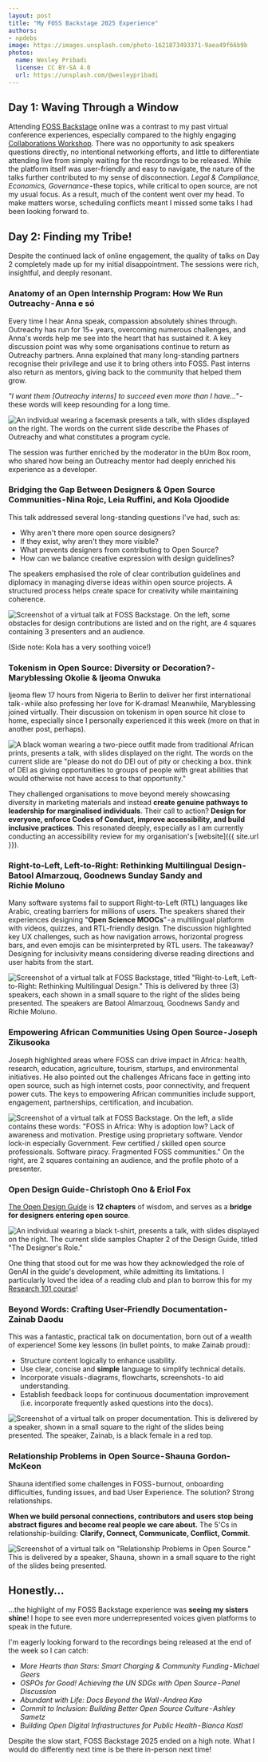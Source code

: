```yaml
---
layout: post
title: "My FOSS Backstage 2025 Experience"
authors:
- npdebs
image: https://images.unsplash.com/photo-1621873493371-9aea49f66b9b
photos:
  name: Wesley Pribadi
  license: CC BY-SA 4.0
  url: https://unsplash.com/@wesleypribadi
---
```


## Day 1: Waving Through a Window
Attending [FOSS Backstage](https://25.foss-backstage.de/) online was a contrast to my past virtual conference experiences, especially compared to the highly engaging [Collaborations Workshop](https://www.software.ac.uk/workshop/collaborations-workshop-2025-cw25). 
There was no opportunity to ask speakers questions directly, no intentional networking efforts, and little to differentiate attending live from simply waiting for the recordings to be released.
While the platform itself was user-friendly and easy to navigate, the nature of the talks further contributed to my sense of disconnection. 
_Legal & Compliance, Economics, Governance_ - these topics, while critical to open source, are not my usual focus. As a result, much of the content went over my head. 
To make matters worse, scheduling conflicts meant I missed some talks I had been looking forward to.

## Day 2: Finding my Tribe!
Despite the continued lack of online engagement, the quality of talks on Day 2 completely made up for my initial disappointment. 
The sessions were rich, insightful, and deeply resonant.

### Anatomy of an Open Internship Program: How We Run Outreachy - Anna e só
Every time I hear Anna speak, compassion absolutely shines through. Outreachy has run for 15+ years, overcoming numerous challenges, and Anna's words help me see into the heart that has sustained it.
A key discussion point was why some organisations continue to return as Outreachy partners. Anna explained that many long-standing partners recognise their privilege and use it to bring others into FOSS. Past interns also return as mentors, giving back to the community that helped them grow.

_"I want them [Outreachy interns] to succeed even more than I have…"_ - these words will keep resounding for a long time.

![An individual wearing a facemask presents a talk, with slides displayed on the right. The words on the current slide describe the Phases of Outreachy and what constitutes a program cycle.](https://cdn-images-1.medium.com/max/1280/1*LnfM4wFzXLcWYKY8XuAdIg.png)

The session was further enriched by the moderator in the bUm Box room, who shared how being an Outreachy mentor had deeply enriched his experience as a developer.

### Bridging the Gap Between Designers & Open Source Communities - Nina Rojc, Leia Ruffini, and Kola Ojoodide
This talk addressed several long-standing questions I've had, such as:
- Why aren't there more open source designers?
- If they exist, why aren't they more visible?
- What prevents designers from contributing to Open Source?
- How can we balance creative expression with design guidelines?

The speakers emphasised the role of clear contribution guidelines and diplomacy in managing diverse ideas within open source projects. A structured process helps create space for creativity while maintaining coherence.

![Screenshot of a virtual talk at FOSS Backstage. On the left, some obstacles for design contributions are listed and on the right, are 4 squares containing 3 presenters and an audience.](https://github.com/user-attachments/assets/24b13583-e778-428e-bdec-7d8e4ffb9245)

(Side note: Kola has a very soothing voice!)

### Tokenism in Open Source: Diversity or Decoration? - Maryblessing Okolie & Ijeoma Onwuka
Ijeoma flew 17 hours from Nigeria to Berlin to deliver her first international talk - while also professing her love for K-dramas! 
Meanwhile, Maryblessing joined virtually. Their discussion on tokenism in open source hit close to home, especially since I personally experienced it this week (more on that in another post, perhaps).

![A black woman wearing a two-piece outfit made from traditional African prints, presents a talk, with slides displayed on the right. The words on the current slide are "please do not do DEl out of pity or checking a box. think of DEl as giving opportunities to groups of people with great abilities that would otherwise not have access to that opportunity."](https://github.com/user-attachments/assets/a5470ee2-9d9b-4d09-b3c4-f851c332dc2d)

They challenged organisations to move beyond merely showcasing diversity in marketing materials and instead **create genuine pathways to leadership for marginalised individuals**. 
Their call to action? **Design for everyone, enforce Codes of Conduct, improve accessibility, and build inclusive practices**. 
This resonated deeply, especially as I am currently conducting an accessibility review for my organisation's [website]({{ site.url }}).

### Right-to-Left, Left-to-Right: Rethinking Multilingual Design - Batool Almarzouq, Goodnews Sunday Sandy and Richie Moluno
Many software systems fail to support Right-to-Left (RTL) languages like Arabic, creating barriers for millions of users. 
The speakers shared their experiences designing "**Open Science MOOCs**" - a multilingual platform with videos, quizzes, and RTL-friendly design.
The discussion highlighted key UX challenges, such as how navigation arrows, horizontal progress bars, and even emojis can be misinterpreted by RTL users. 
The takeaway? Designing for inclusivity means considering diverse reading directions and user habits from the start.

![Screenshot of a virtual talk at FOSS Backstage, titled "Right-to-Left, Left-to-Right: Rethinking Multilingual Design." This is delivered by three (3) speakers, each shown in a small square to the right of the slides being presented. The speakers are Batool Almarzouq, Goodnews Sandy and Richie Moluno.](https://github.com/user-attachments/assets/7c74df97-7c25-477c-8544-a19fd7d0bc99)

### Empowering African Communities Using Open Source - Joseph Zikusooka
Joseph highlighted areas where FOSS can drive impact in Africa: health, research, education, agriculture, tourism, startups, and environmental initiatives. 
He also pointed out the challenges Africans face in getting into open source, such as high internet costs, poor connectivity, and frequent power cuts. 
The keys to empowering African communities include support, engagement, partnerships, certification, and incubation.

![Screenshot of a virtual talk at FOSS Backstage. On the left, a slide contains these words: "FOSS in Africa: Why is adoption low? Lack of awareness and motivation. Prestige using proprietary software. Vendor lock-in especially Government. Few certified / skilled open source professionals. Software piracy. Fragmented FOSS communities." On the right, are 2 squares containing an audience, and the profile photo of a presenter.](https://github.com/user-attachments/assets/863ca449-44aa-4f22-af46-aad018b87e89)

### Open Design Guide - Christoph Ono & Eriol Fox
[The Open Design Guide](https://opendesign.guide) is **12 chapters** of wisdom, and serves as a **bridge for designers entering open source**.

![An individual wearing a black t-shirt, presents a talk, with slides displayed on the right. The current slide samples Chapter 2 of the Design Guide, titled "The Designer's Role."](https://github.com/user-attachments/assets/92d99b56-9c6d-4de1-bbce-626db93e68fa)

One thing that stood out for me was how they acknowledged the role of GenAI in the guide's development, while admitting its limitations. 
I particularly loved the idea of a reading club and plan to borrow this for my [Research 101 course](https://npdebs.github.io/Pre-seeds-Program/)!

### Beyond Words: Crafting User-Friendly Documentation - Zainab Daodu
This was a fantastic, practical talk on documentation, born out of a wealth of experience! Some key lessons (in bullet points, to make Zainab proud):

- Structure content logically to enhance usability.
- Use clear, concise and **simple** language to simplify technical details.
- Incorporate visuals - diagrams, flowcharts, screenshots - to aid understanding.
- Establish feedback loops for continuous documentation improvement (i.e. incorporate frequently asked questions into the docs).

![Screenshot of a virtual talk on proper documentation. This is delivered by a speaker, shown in a small square to the right of the slides being presented. The speaker, Zainab, is a black female in a red top.](https://github.com/user-attachments/assets/f60bc869-4167-4c7f-a880-60ff29f68263)

### Relationship Problems in Open Source - Shauna Gordon-McKeon
Shauna identified some challenges in FOSS - burnout, onboarding difficulties, funding issues, and bad User Experience. The solution? Strong relationships.

**When we build personal connections, contributors and users stop being abstract figures and become real people we care about.** 
The 5'Cs in relationship-building: **Clarify, Connect, Communicate, Conflict, Commit**.

![Screenshot of a virtual talk on "Relationship Problems in Open Source." This is delivered by a speaker, Shauna, shown in a small square to the right of the slides being presented.](https://github.com/user-attachments/assets/a69e53c1-7d9c-4e49-9be1-edbb2c2a647d)

## Honestly…
…the highlight of my FOSS Backstage experience was **seeing my sisters shine**! I hope to see even more underrepresented voices given platforms to speak in the future.

I'm eagerly looking forward to the recordings being released at the end of the week so I can catch:
- _More Hearts than Stars: Smart Charging & Community Funding - Michael Geers_
- _OSPOs for Good! Achieving the UN SDGs with Open Source - Panel Discussion_
- _Abundant with Life: Docs Beyond the Wall - Andrea Kao_
- _Commit to Inclusion: Building Better Open Source Culture - Ashley Sametz_
- _Building Open Digital Infrastructures for Public Health - Bianca Kastl_

Despite the slow start, FOSS Backstage 2025 ended on a high note. What I would do differently next time is be there in-person next time!
